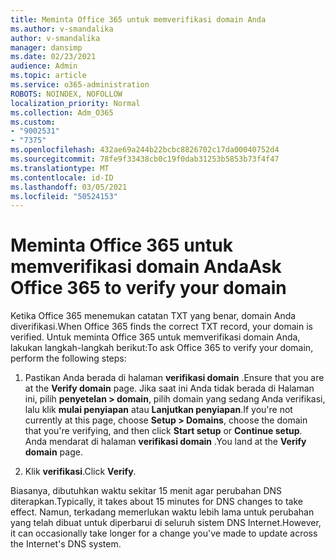 ```yaml
---
title: Meminta Office 365 untuk memverifikasi domain Anda
ms.author: v-smandalika
author: v-smandalika
manager: dansimp
ms.date: 02/23/2021
audience: Admin
ms.topic: article
ms.service: o365-administration
ROBOTS: NOINDEX, NOFOLLOW
localization_priority: Normal
ms.collection: Adm_O365
ms.custom:
- "9002531"
- "7375"
ms.openlocfilehash: 432ae69a244b22bcbc8826702c17da00040752d4
ms.sourcegitcommit: 78fe9f33438cb0c19f0dab31253b5853b73f4f47
ms.translationtype: MT
ms.contentlocale: id-ID
ms.lasthandoff: 03/05/2021
ms.locfileid: "50524153"
---
```

# <a name="ask-office-365-to-verify-your-domain"></a><span data-ttu-id="8e75c-102">Meminta Office 365 untuk memverifikasi domain Anda</span><span class="sxs-lookup"><span data-stu-id="8e75c-102">Ask Office 365 to verify your domain</span></span>

<span data-ttu-id="8e75c-103">Ketika Office 365 menemukan catatan TXT yang benar, domain Anda diverifikasi.</span><span class="sxs-lookup"><span data-stu-id="8e75c-103">When Office 365 finds the correct TXT record, your domain is verified.</span></span> <span data-ttu-id="8e75c-104">Untuk meminta Office 365 untuk memverifikasi domain Anda, lakukan langkah-langkah berikut:</span><span class="sxs-lookup"><span data-stu-id="8e75c-104">To ask Office 365 to verify your domain, perform the following steps:</span></span>

1. <span data-ttu-id="8e75c-105">Pastikan Anda berada di halaman **verifikasi domain** .</span><span class="sxs-lookup"><span data-stu-id="8e75c-105">Ensure that you are at the **Verify domain** page.</span></span> <span data-ttu-id="8e75c-106">Jika saat ini Anda tidak berada di Halaman ini, pilih **penyetelan > domain**, pilih domain yang sedang Anda verifikasi, lalu klik **mulai penyiapan** atau **Lanjutkan penyiapan**.</span><span class="sxs-lookup"><span data-stu-id="8e75c-106">If you're not currently at this page, choose **Setup > Domains**, choose the domain that you're verifying, and then click **Start setup** or **Continue setup**.</span></span> <span data-ttu-id="8e75c-107">Anda mendarat di halaman **verifikasi domain** .</span><span class="sxs-lookup"><span data-stu-id="8e75c-107">You land at the **Verify domain** page.</span></span>

2. <span data-ttu-id="8e75c-108">Klik **verifikasi**.</span><span class="sxs-lookup"><span data-stu-id="8e75c-108">Click **Verify**.</span></span>

<span data-ttu-id="8e75c-109">Biasanya, dibutuhkan waktu sekitar 15 menit agar perubahan DNS diterapkan.</span><span class="sxs-lookup"><span data-stu-id="8e75c-109">Typically, it takes about 15 minutes for DNS changes to take effect.</span></span> <span data-ttu-id="8e75c-110">Namun, terkadang memerlukan waktu lebih lama untuk perubahan yang telah dibuat untuk diperbarui di seluruh sistem DNS Internet.</span><span class="sxs-lookup"><span data-stu-id="8e75c-110">However, it can occasionally take longer for a change you've made to update across the Internet's DNS system.</span></span>

